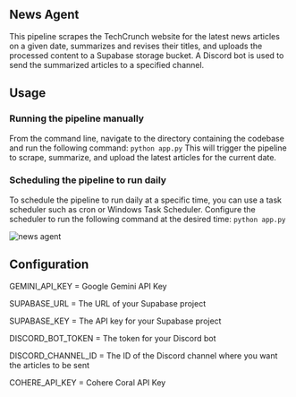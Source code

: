 ## News Agent

This pipeline scrapes the TechCrunch website for the latest news articles on a given date, summarizes and revises their titles, and uploads the processed content to a Supabase storage bucket. A Discord bot is used to send the summarized articles to a specified channel.

## Usage

### Running the pipeline manually
From the command line, navigate to the directory containing the codebase and run the following command:
`python app.py`
This will trigger the pipeline to scrape, summarize, and upload the latest articles for the current date.
### Scheduling the pipeline to run daily
To schedule the pipeline to run daily at a specific time, you can use a task scheduler such as cron or Windows Task Scheduler.
Configure the scheduler to run the following command at the desired time:
`python app.py`

![news agent](https://github.com/Spectral-Phoenix/News-Agent/assets/140725262/d0cc6ecd-b258-4034-b808-8f76aa8af0b1)

## Configuration

GEMINI_API_KEY = Google Gemini API Key

SUPABASE_URL =  The URL of your Supabase project

SUPABASE_KEY = The API key for your Supabase project

DISCORD_BOT_TOKEN = The token for your Discord bot

DISCORD_CHANNEL_ID = The ID of the Discord channel where you want the articles to be sent

COHERE_API_KEY = Cohere Coral API Key
